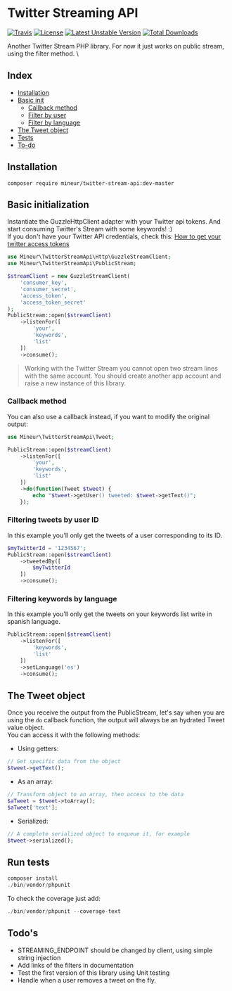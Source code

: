 # Twitter Streaming API
[![Travis](https://travis-ci.org/mineur/twitter-stream-api.svg?branch=master)]()
[![License](https://img.shields.io/badge/license-MIT-brightgreen.svg)]()
[![Latest Unstable Version](https://poser.pugx.org/mineur/twitter-stream-api/v/unstable)](https://packagist.org/packages/mineur/twitter-stream-api)
[![Total Downloads](https://poser.pugx.org/mineur/twitter-stream-api/downloads)](https://packagist.org/packages/mineur/twitter-stream-api)

Another Twitter Stream PHP library. For now it just works on public stream, 
using the filter method.
\
## Index
- [Installation](#installation)
- [Basic init](#basic-initialization)
    - [Callback method](#callback-metod)
    - [Filter by user](#filtering-tweets-by-user-id)
    - [Filter by language](#filtering-keywords-by-language)
- [The Tweet object](#the-tweet-object)
- [Tests](#run-tests)
- [To-do](#todos)

## Installation
```shell
composer require mineur/twitter-stream-api:dev-master
```

## Basic initialization
Instantiate the GuzzleHttpClient adapter with your Twitter api tokens. 
And start consuming Twitter's Stream with some keywords! :) \
If you don't have your Twitter API credentials, check this: 
<a href="https://dev.twitter.com/oauth/overview/application-owner-access-tokens" 
   target="_blank">
    How to get your twitter access tokens
</a>
```php
use Mineur\TwitterStreamApi\Http\GuzzleStreamClient;
use Mineur\TwitterStreamApi\PublicStream;

$streamClient = new GuzzleStreamClient(
    'consumer_key',
    'consumer_secret',
    'access_token',
    'access_token_secret'
);
PublicStream::open($streamClient)
    ->listenFor([
        'your',
        'keywords',
        'list'
    ])
    ->consume();
```
> Working with the Twitter Stream you cannot open two stream lines with the same 
> account. You should create another app account and raise a new instance of this 
> library.

### Callback method
You can also use a callback instead, if you want to modify the original output:
```php
use Mineur\TwitterStreamApi\Tweet;

PublicStream::open($streamClient)
    ->listenFor([
        'your',
        'keywords',
        'list'
    ])
    ->do(function(Tweet $tweet) {
        echo "$tweet->getUser() tweeted: $tweet->getText()";
    });
```

### Filtering tweets by user ID
In this example you'll only get the tweets of a user corresponding to its ID.
```php
$myTwitterId = '1234567';
PublicStream::open($streamClient)
    ->tweetedBy([
        $myTwitterId
    ])
    ->consume();
```

### Filtering keywords by language
In this example you'll only get the tweets on your keywords list write in spanish 
language. 
```php
PublicStream::open($streamClient)
    ->listenFor([
        'keywords',
        'list'
    ])
    ->setLanguage('es')
    ->consume();
```

## The Tweet object
Once you receive the output from the PublicStream, let's say when you are using the `do` 
callback function, the output will always be an hydrated Tweet value object.
\
You can access it with the following methods:
* Using getters:
```php
// Get specific data from the object
$tweet->getText();
```
* As an array:
```php
// Transform object to an array, then access to the data
$aTweet = $tweet->toArray();
$aTweet['text'];
```
* Serialized:
```php
// A complete serialized object to enqueue it, for example
$tweet->serialized();
```

## Run tests
```php
composer install
./bin/vendor/phpunit
```
To check the coverage just add:
```php
./bin/vendor/phpunit --coverage-text
```

## Todo's
* STREAMING_ENDPOINT should be changed by client, using simple string injection
* Add links of the filters in documentation
* Test the first version of this library using Unit testing
* Handle when a user removes a tweet on the fly.
